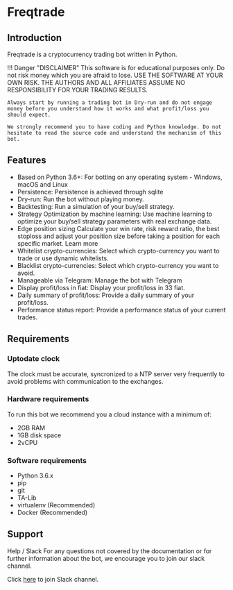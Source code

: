 # Freqtrade
## Introduction
Freqtrade is a cryptocurrency trading bot written in Python.

!!! Danger "DISCLAIMER"
    This software is for educational purposes only. Do not risk money which you are afraid to lose. USE THE SOFTWARE AT YOUR OWN RISK. THE AUTHORS AND ALL AFFILIATES ASSUME NO RESPONSIBILITY FOR YOUR TRADING RESULTS.

    Always start by running a trading bot in Dry-run and do not engage money before you understand how it works and what profit/loss you should expect.

    We strongly recommend you to have coding and Python knowledge. Do not hesitate to read the source code and understand the mechanism of this bot.


## Features
 - Based on Python 3.6+: For botting on any operating system - Windows, macOS and Linux
 - Persistence: Persistence is achieved through sqlite
 - Dry-run: Run the bot without playing money.
 - Backtesting: Run a simulation of your buy/sell strategy.
 - Strategy Optimization by machine learning: Use machine learning to optimize your buy/sell strategy parameters with real exchange data.
 - Edge position sizing Calculate your win rate, risk reward ratio, the best stoploss and adjust your position size before taking a position for each specific market. Learn more
 - Whitelist crypto-currencies: Select which crypto-currency you want to trade or use dynamic whitelists.
 - Blacklist crypto-currencies: Select which crypto-currency you want to avoid.
 - Manageable via Telegram: Manage the bot with Telegram
 - Display profit/loss in fiat: Display your profit/loss in 33 fiat.
 - Daily summary of profit/loss: Provide a daily summary of your profit/loss.
 - Performance status report: Provide a performance status of your current trades.


## Requirements
### Uptodate clock
The clock must be accurate, syncronized to a NTP server very frequently to avoid problems with communication to the exchanges.

### Hardware requirements
To run this bot we recommend you a cloud instance with a minimum of:

- 2GB RAM
- 1GB disk space
- 2vCPU

### Software requirements
- Python 3.6.x
- pip
- git
- TA-Lib
- virtualenv (Recommended)
- Docker (Recommended)


## Support
Help / Slack
For any questions not covered by the documentation or for further information about the bot, we encourage you to join our slack channel.

Click [here](https://join.slack.com/t/highfrequencybot/shared_invite/enQtMjQ5NTM0OTYzMzY3LWMxYzE3M2MxNDdjMGM3ZTYwNzFjMGIwZGRjNTc3ZGU3MGE3NzdmZGMwNmU3NDM5ZTNmM2Y3NjRiNzk4NmM4OGE) to join Slack channel.
